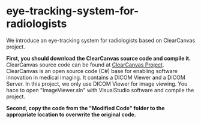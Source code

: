 # eye-tracking-system-for-radiologists
We introduce an eye-tracking system for radiologists based on ClearCanvas project.

**First, you should download the ClearCanvas source code and compile it.**
ClearCanvas source code can be found at [ClearCanvas Project](https://clearcanvas.github.io/).
ClearCanvas is an open source code (C#) base for enabling software innovation in medical imaging. It contains a DICOM Viewer and a DICOM Server. In this project, we only use DICOM Viewer for image viewing. You hace to open "ImageViewer.sln" with VisualStudio software and compile the project.

**Second, copy the code from the "Modified Code" folder to the appropriate location to overwrite the original code.**


